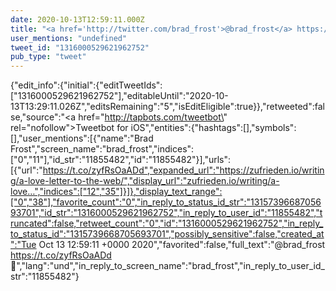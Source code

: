 ```yaml
---
date: 2020-10-13T12:59:11.000Z
title: "<a href='http://twitter.com/brad_frost'>@brad_frost</a> https://t.co/zyfRsOaADd  💌″"
user_mentions: "undefined"
tweet_id: "1316000529621962752"
pub_type: "tweet"
---
```

{"edit_info":{"initial":{"editTweetIds":["1316000529621962752"],"editableUntil":"2020-10-13T13:29:11.026Z","editsRemaining":"5","isEditEligible":true}},"retweeted":false,"source":"<a href=\"http://tapbots.com/tweetbot\" rel=\"nofollow\">Tweetbot for iΟS</a>","entities":{"hashtags":[],"symbols":[],"user_mentions":[{"name":"Brad Frost","screen_name":"brad_frost","indices":["0","11"],"id_str":"11855482","id":"11855482"}],"urls":[{"url":"https://t.co/zyfRsOaADd","expanded_url":"https://zufrieden.io/writing/a-love-letter-to-the-web/","display_url":"zufrieden.io/writing/a-love…","indices":["12","35"]}]},"display_text_range":["0","38"],"favorite_count":"0","in_reply_to_status_id_str":"1315739668705693701","id_str":"1316000529621962752","in_reply_to_user_id":"11855482","truncated":false,"retweet_count":"0","id":"1316000529621962752","in_reply_to_status_id":"1315739668705693701","possibly_sensitive":false,"created_at":"Tue Oct 13 12:59:11 +0000 2020","favorited":false,"full_text":"@brad_frost https://t.co/zyfRsOaADd  💌","lang":"und","in_reply_to_screen_name":"brad_frost","in_reply_to_user_id_str":"11855482"}
